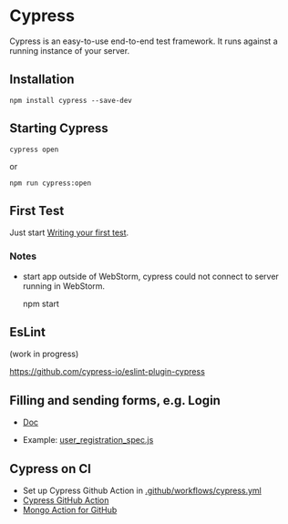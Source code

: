 # Cypress

Cypress is an easy-to-use end-to-end test framework.
It runs against a running instance of your server.

## Installation


    npm install cypress --save-dev


## Starting Cypress

    cypress open

or

    npm run cypress:open

## First Test

Just start [Writing your first test](https://docs.cypress.io/guides/getting-started/writing-your-first-test.html#Add-a-test-file).

### Notes
- start app outside of WebStorm, cypress could not connect to server running in WebStorm.


    npm start


## EsLint

(work in progress)

https://github.com/cypress-io/eslint-plugin-cypress


## Filling and sending forms, e.g. Login

* [Doc](https://github.com/cypress-io/cypress-example-recipes/tree/master/examples/logging-in__html-web-forms)

* Example: [user_registration_spec.js](../cypress/integration/users/user_registration_spec.js)


## Cypress on CI

* Set up Cypress Github Action in [.github/workflows/cypress.yml](../.github/workflows/cypress.yml)
* [Cypress GitHub Action](https://github.com/cypress-io/github-action)
* [Mongo Action for GitHub](https://github.com/marketplace/actions/mongodb-in-github-actions)

